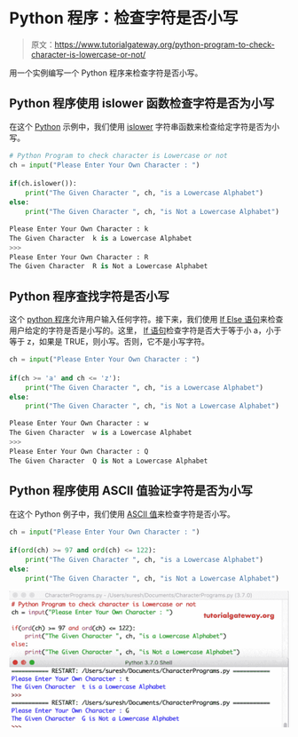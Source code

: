 # Python 程序：检查字符是否小写

> 原文：<https://www.tutorialgateway.org/python-program-to-check-character-is-lowercase-or-not/>

用一个实例编写一个 Python 程序来检查字符是否小写。

## Python 程序使用 islower 函数检查字符是否为小写

在这个 [Python](https://www.tutorialgateway.org/python-tutorial/) 示例中，我们使用 [islower](https://www.tutorialgateway.org/python-islower/) 字符串函数来检查给定字符是否为小写。

```py
# Python Program to check character is Lowercase or not
ch = input("Please Enter Your Own Character : ")

if(ch.islower()):
    print("The Given Character ", ch, "is a Lowercase Alphabet")
else:
    print("The Given Character ", ch, "is Not a Lowercase Alphabet")
```

```py
Please Enter Your Own Character : k
The Given Character  k is a Lowercase Alphabet
>>> 
Please Enter Your Own Character : R
The Given Character  R is Not a Lowercase Alphabet
```

## Python 程序查找字符是否小写

这个 [python 程序](https://www.tutorialgateway.org/python-programming-examples/)允许用户输入任何字符。接下来，我们使用 [If Else 语句](https://www.tutorialgateway.org/python-if-else/)来检查用户给定的字符是否是小写的。这里， [If 语句](https://www.tutorialgateway.org/python-if-statement/)检查字符是否大于等于小 a，小于等于 z，如果是 TRUE，则小写。否则，它不是小写字符。

```py
ch = input("Please Enter Your Own Character : ")

if(ch >= 'a' and ch <= 'z'):
    print("The Given Character ", ch, "is a Lowercase Alphabet")
else:
    print("The Given Character ", ch, "is Not a Lowercase Alphabet")
```

```py
Please Enter Your Own Character : w
The Given Character  w is a Lowercase Alphabet
>>> 
Please Enter Your Own Character : Q
The Given Character  Q is Not a Lowercase Alphabet
```

## Python 程序使用 ASCII 值验证字符是否为小写

在这个 Python 例子中，我们使用 [ASCII 值](https://www.tutorialgateway.org/ascii-table/)来检查字符是否小写。

```py
ch = input("Please Enter Your Own Character : ")

if(ord(ch) >= 97 and ord(ch) <= 122):
    print("The Given Character ", ch, "is a Lowercase Alphabet")
else:
    print("The Given Character ", ch, "is Not a Lowercase Alphabet")
```

![Python Program to check character is Lowercase or not 3](img/3541a61d413d90089f67c5f94c5ba806.png)